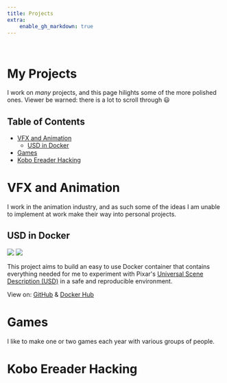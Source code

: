 ```yaml
---
title: Projects
extra:
    enable_gh_markdown: true
---
```


<br>
<h1>My Projects</h1>

I work on *many* projects, and this page hilights some of the more polished ones. Viewer be warned: there is a lot to scroll through :smiley:

<h2>Table of Contents</h2>

- [VFX and Animation](#vfx-and-animation)
  - [USD in Docker](#usd-in-docker)
- [Games](#games)
- [Kobo Ereader Hacking](#kobo-ereader-hacking)

# VFX and Animation

I work in the animation industry, and as such some of the ideas I am unable to implement at work make their way into personal projects.

## USD in Docker

![](https://img.shields.io/badge/Language-Bash-green)
![](https://img.shields.io/badge/-docker-blue)

This project aims to build an easy to use Docker container that contains everything needed for me to experiment with Pixar's [Universal Scene Description (USD)](http://openusd.org/) in a safe and reproducible environment.

View on: [GitHub](https://github.com/Ewpratten/docker-usd) & [Docker Hub](https://hub.docker.com/r/ewpratten/usd)

# Games

I like to make one or two games each year with various groups of people.



# Kobo Ereader Hacking




<!-- I am lazy -->
<br><br><br>